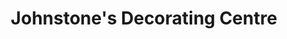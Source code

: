 ---
title: "Johnstone's Decorating Centre"
url: /castleford/johnstones-decorating-centre/
shop: Farben
---